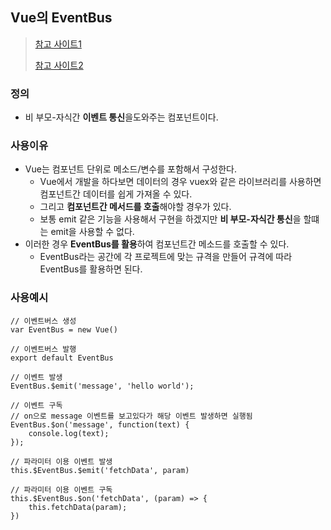 ## Vue의 EventBus

>[참고 사이트1](https://song8420.tistory.com/379)
>
>[참고 사이트2](https://vuejs-kr.github.io/jekyll/update/2017/02/13/vuejs-eventbus/)

### 정의

- 비 부모-자식간 **이벤트 통신**을도와주는 컴포넌트이다.  

### 사용이유

- Vue는 컴포넌트 단위로 메소드/변수를 포함해서 구성한다. 
  - Vue에서 개발을 하다보면 데이터의 경우 vuex와 같은 라이브러리를 사용하면 컴포넌트간 데이터를 쉽게 가져올 수 있다.
  - 그리고 **컴포넌트간 메서드를 호출**해야할 경우가 있다.
  - 보통 emit 같은 기능을 사용해서 구현을 하겠지만 **비 부모-자식간 통신**을 할떄는 emit을 사용할 수 없다. 
- 이러한 경우 **EventBus를 활용**하여 컴포넌트간 메소드를 호출할 수 있다. 
  - EventBus라는 공간에 각 프로젝트에 맞는 규격을 만들어 규격에 따라 EventBus를 활용하면 된다.

### 사용예시

```vue
// 이벤트버스 생성
var EventBus = new Vue()

// 이벤트버스 발행 
export default EventBus

// 이벤트 발생 
EventBus.$emit('message', 'hello world');

// 이벤트 구독
// on으로 message 이벤트를 보고있다가 해당 이벤트 발생하면 실행됨 
EventBus.$on('message', function(text) { 
    console.log(text);
});

// 파라미터 이용 이벤트 발생 
this.$EventBus.$emit('fetchData', param)

// 파라미터 이용 이벤트 구독 
this.$EventBus.$on('fetchData', (param) => {
	this.fetchData(param);
})
```

